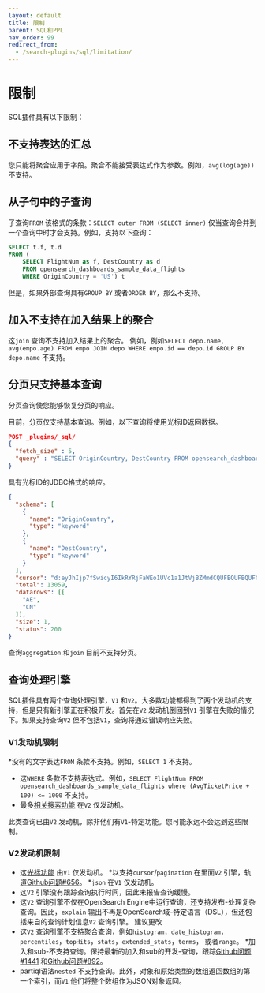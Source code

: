 ```yaml
---
layout: default
title: 限制
parent: SQL和PPL
nav_order: 99
redirect_from:
  - /search-plugins/sql/limitation/
---
```


# 限制

SQL插件具有以下限制：

## 不支持表达的汇总

您只能将聚合应用于字段。聚合不能接受表达式作为参数。例如，`avg(log(age))` 不支持。

## 从子句中的子查询

子查询`FROM` 该格式的条款：`SELECT outer FROM (SELECT inner)` 仅当查询合并到一个查询中时才会支持。例如，支持以下查询：

```sql
SELECT t.f, t.d
FROM (
    SELECT FlightNum as f, DestCountry as d
    FROM opensearch_dashboards_sample_data_flights
    WHERE OriginCountry = 'US') t
```

但是，如果外部查询具有`GROUP BY` 或者`ORDER BY`，那么不支持。

## 加入不支持在加入结果上的聚合

这`join` 查询不支持加入结果上的聚合。
例如，例如`SELECT depo.name, avg(empo.age) FROM empo JOIN depo WHERE empo.id == depo.id GROUP BY depo.name` 不支持。

## 分页只支持基本查询

分页查询使您能够恢复分页的响应。

目前，分页仅支持基本查询。例如，以下查询将使用光标ID返回数据。

```json
POST _plugins/_sql/
{
  "fetch_size" : 5,
  "query" : "SELECT OriginCountry, DestCountry FROM opensearch_dashboards_sample_data_flights ORDER BY OriginCountry ASC"
}
```

具有光标ID的JDBC格式的响应。

```json
{
  "schema": [
    {
      "name": "OriginCountry",
      "type": "keyword"
    },
    {
      "name": "DestCountry",
      "type": "keyword"
    }
  ],
  "cursor": "d:eyJhIjp7fSwicyI6IkRYRjFaWEo1UVc1a1JtVjBZMmdCQUFBQUFBQUFCSllXVTJKVU4yeExiWEJSUkhsNFVrdDVXVEZSYkVKSmR3PT0iLCJjIjpbeyJuYW1lIjoiT3JpZ2luQ291bnRyeSIsInR5cGUiOiJrZXl3b3JkIn0seyJuYW1lIjoiRGVzdENvdW50cnkiLCJ0eXBlIjoia2V5d29yZCJ9XSwiZiI6MSwiaSI6ImtpYmFuYV9zYW1wbGVfZGF0YV9mbGlnaHRzIiwibCI6MTMwNTh9",
  "total": 13059,
  "datarows": [[
    "AE",
    "CN"
  ]],
  "size": 1,
  "status": 200
}
```

查询`aggregation` 和`join` 目前不支持分页。

## 查询处理引擎

SQL插件具有两个查询处理引擎，`V1` 和`V2`。大多数功能都得到了两个发动机的支持，但是只有新引擎正在积极开发。首先在`V2` 发动机倒回到`V1` 引擎在失败的情况下。如果支持查询`V2` 但不包括`V1`，查询将通过错误响应失败。

### V1发动机限制

*没有的文字表达`FROM` 条款不支持。例如，`SELECT 1` 不支持。
* 这`WHERE` 条款不支持表达式。例如，`SELECT FlightNum FROM opensearch_dashboards_sample_data_flights where (AvgTicketPrice + 100) <= 1000` 不支持。
* 最多[相关搜索功能]({{site.url}}{{site.baseurl}}/search-plugins/sql/full-text/) 在`V2` 仅发动机。

此类查询已由`V2` 发动机，除非他们有`V1`-特定功能。您可能永远不会达到这些限制。

### V2发动机限制

* 这[光标功能](#pagination-only-supports-basic-queries) 由`V1` 仅发动机。
  *以支持`cursor`/`pagination` 在里面`V2` 引擎，轨道[Github问题#656](https://github.com/opensearch-project/sql/issues/656)。
*`json` 在`V1` 仅发动机。
* 这`V2` 引擎没有跟踪查询执行时间，因此未报告查询缓慢。
* 这`V2` 查询引擎不仅在OpenSearch Engine中运行查询，还支持发布-处理复杂查询。因此，`explain` 输出不再是OpenSearch域-特定语言（DSL），但还包括来自的查询计划信息`V2` 查询引擎。
建议更改
* 这`V2` 查询引擎不支持聚合查询，例如`histogram`，`date_histogram`，`percentiles`，`topHits`，`stats`，`extended_stats`，`terms`， 或者`range`。
*加入和sub-不支持查询。保持最新的加入和sub的开发-查询，跟踪[Github问题#1441](https://github.com/opensearch-project/sql/issues/1441) 和[Github问题#892](https://github.com/opensearch-project/sql/issues/892)。
* partiql语法`nested` 不支持查询。此外，对象和原始类型的数组返回数组的第一个索引，而`V1` 他们将整个数组作为JSON对象返回。

